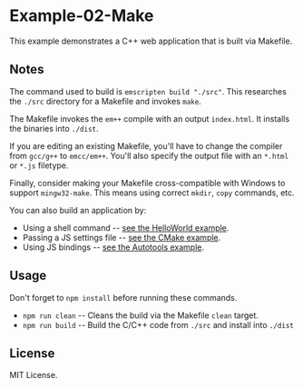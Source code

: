 # Example-02-Make

This example demonstrates a C++ web application that is built via Makefile.

## Notes

The command used to build is `emscripten build "./src"`. This researches the `./src` directory
for a Makefile and invokes `make`. 

The Makefile invokes the `em++` compile with an output `index.html`. It installs the binaries into
`./dist`.

If you are editing an existing Makefile, you'll have to change the compiler from `gcc/g++` to `emcc/em++`.
You'll also specify the output file with an `*.html` or `*.js` filetype.

Finally, consider making your Makefile cross-compatible with Windows to support `mingw32-make`. This means
using correct `mkdir`, `copy` commands, etc.

You can also build an application by:

* Using a shell command -- [see the HelloWorld example](https://github.com/devappd/emscripten-npm-examples/tree/master/Example-01-HelloWorld).
* Passing a JS settings file -- [see the CMake example](https://github.com/devappd/emscripten-npm-examples/tree/master/Example-03-CMake).
* Using JS bindings -- [see the Autotools example](https://github.com/devappd/emscripten-npm-examples/tree/master/Example-04-Autotools).

## Usage

Don't forget to `npm install` before running these commands.

* `npm run clean` -- Cleans the build via the Makefile `clean` target.
* `npm run build` -- Build the C/C++ code from `./src` and install into `./dist`

## License

MIT License.
